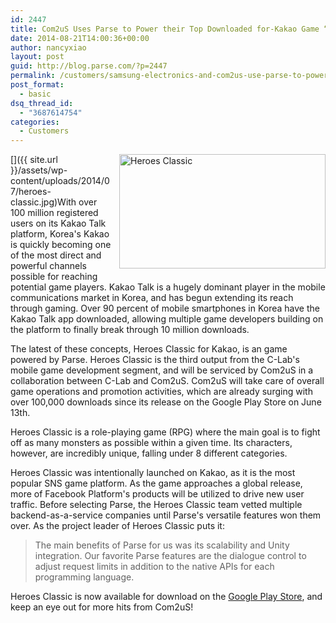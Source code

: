 ```yaml
---
id: 2447
title: Com2uS Uses Parse to Power their Top Downloaded for-Kakao Game “Heroes Classic”
date: 2014-08-21T14:00:36+00:00
author: nancyxiao
layout: post
guid: http://blog.parse.com/?p=2447
permalink: /customers/samsung-electronics-and-com2us-use-parse-to-power-their-top-downloaded-for-kakao-game-heroes-classic/
post_format:
  - basic
dsq_thread_id:
  - "3687614754"
categories:
  - Customers
---
```

[<img class="alignnone wp-image-2459" style="border: 0pt none; float: right; padding-left: 10px; padding-bottom: 10px;" src="{{ site.url }}/assets/wp-content/uploads/2014/07/heroes-classic-300x166.jpg" alt="Heroes Classic" width="330" height="183" />]({{ site.url }}/assets/wp-content/uploads/2014/07/heroes-classic.jpg)With over 100 million registered users on its Kakao Talk platform, Korea's Kakao is quickly becoming one of the most direct and powerful channels possible for reaching potential game players. Kakao Talk is a hugely dominant player in the mobile communications market in Korea, and has begun extending its reach through gaming. Over 90 percent of mobile smartphones in Korea have the Kakao Talk app downloaded, allowing multiple game developers building on the platform to finally break through 10 million downloads.

The latest of these concepts, Heroes Classic for Kakao, is an game powered by Parse. Heroes Classic is the third output from the C-Lab's mobile game development segment, and will be serviced by Com2uS in a collaboration between C-Lab and Com2uS. Com2uS will take care of overall game operations and promotion activities, which are already surging with over 100,000 downloads since its release on the Google Play Store on June 13th.

Heroes Classic is a role-playing game (RPG) where the main goal is to fight off as many monsters as possible within a given time. Its characters, however, are incredibly unique, falling under 8 different categories.

Heroes Classic was intentionally launched on Kakao, as it is the most popular SNS game platform. As the game approaches a global release, more of Facebook Platform's products will be utilized to drive new user traffic. Before selecting Parse, the Heroes Classic team vetted multiple backend-as-a-service companies until Parse's versatile features won them over. As the project leader of Heroes Classic puts it:

> The main benefits of Parse for us was its scalability and Unity integration. Our favorite Parse features are the dialogue control to adjust request limits in addition to the native APIs for each programming language.

Heroes Classic is now available for download on the [Google Play Store](https://play.google.com/store/apps/details?id=com.com2us.heroesclassic.kakao.freefull.google.global.android.common), and keep an eye out for more hits from Com2uS!